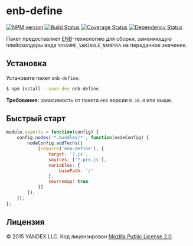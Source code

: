 enb-define
======

[![NPM version](https://img.shields.io/npm/v/enb-define.svg?style=flat)](https://www.npmjs.org/package/enb-define)
[![Build Status](https://img.shields.io/travis/tadatuta/enb-define/master.svg?style=flat&label=tests)](https://travis-ci.org/tadatuta/enb-define)
[![Coverage Status](https://img.shields.io/coveralls/tadatuta/enb-define.svg?style=flat)](https://coveralls.io/r/tadatuta/enb-define?branch=master)
[![Dependency Status](https://img.shields.io/david/tadatuta/enb-define.svg?style=flat)](https://david-dm.org/tadatuta/enb-define)

Пакет предоставляет [ENB](https://ru.bem.info/tools/bem/enb-bem/)-технологию для сборки, заменяющую плейсхолдеры вида `%%%SOME_VARIABLE_NAME%%%` на переданное значение.

## Установка

Установите пакет `enb-define`:

```sh
$ npm install --save-dev enb-define
```

**Требования:** зависимость от пакета `enb` версии `0.16.0` или выше.

Быстрый старт
-------------

```js
module.exports = function(config) {
    config.nodes('*.bundles/*', function(nodeConfig) {
        nodeConfig.addTechs([
            [require('enb-define'), {
                target: '?.js',
                sources: ['?.pre.js'],
                variables: {
                    basePath: '/'
                },
                sourcemap: true
            }]
        ]);
    });
};
```

Лицензия
--------

© 2015 YANDEX LLC. Код лицензирован [Mozilla Public License 2.0](LICENSE.txt).
